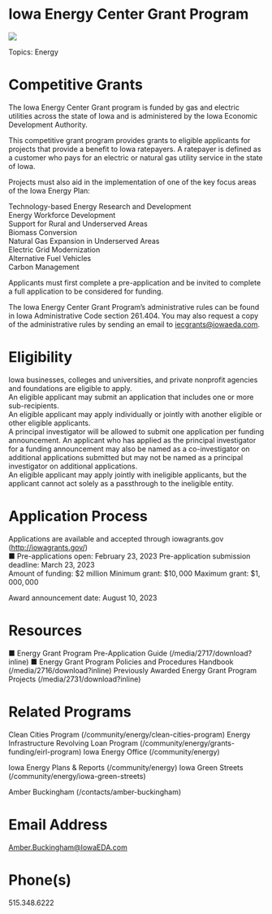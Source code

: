 # Iowa Energy Center Grant Program  

![](images/bf8edcc7b76d030164ba34a351dbdd29c0972bb69317ced61b34867412045598.jpg)  

Topics: Energy  

# Competitive Grants  

The Iowa Energy Center Grant program is funded by gas and electric utilities across the state of Iowa and is administered by the Iowa Economic Development Authority.  

This competitive grant program provides grants to eligible applicants for projects that provide a benefit to Iowa ratepayers. A ratepayer is defined as a customer who pays for an electric or natural gas utility service in the state of Iowa.  

Projects must also aid in the implementation of one of the key focus areas of the Iowa Energy Plan:  

Technology-based Energy Research and Development   
Energy Workforce Development   
Support for Rural and Underserved Areas   
Biomass Conversion   
Natural Gas Expansion in Underserved Areas   
Electric Grid Modernization   
Alternative Fuel Vehicles   
Carbon Management  

Applicants must first complete a pre-application and be invited to complete a full application to be considered for funding.  

The Iowa Energy Center Grant Program’s administrative rules can be found in Iowa Administrative Code section 261.404. You may also request a copy of the administrative rules by sending an email to iecgrants@iowaeda.com.  

# Eligibility  

Iowa businesses, colleges and universities, and private nonprofit agencies and foundations are eligible to apply.   
An eligible applicant may submit an application that includes one or more sub-recipients.   
An eligible applicant may apply individually or jointly with another eligible or other eligible applicants.   
A principal investigator will be allowed to submit one application per funding announcement. An applicant who has applied as the principal investigator for a funding announcement may also be named as a co-investigator on additional applications submitted but may not be named as a principal investigator on additional applications.   
An eligible applicant may apply jointly with ineligible applicants, but the applicant cannot act solely as a passthrough to the ineligible entity.  

# Application Process  

Applications are available and accepted through iowagrants.gov (http://iowagrants.gov/)   
■ Pre-applications open: February 23, 2023 Pre-application submission deadline: March 23, 2023   
Amount of funding: $\$2$ million Minimum grant: $\$10,000$ Maximum grant: $\$1,000,000$  

Award announcement date: August 10, 2023  

# Resources  

■ Energy Grant Program Pre-Application Guide (/media/2717/download?inline) ■ Energy Grant Program Policies and Procedures Handbook (/media/2716/download?inline) Previously Awarded Energy Grant Program Projects (/media/2731/download?inline)  

# Related Programs  

Clean Cities Program (/community/energy/clean-cities-program) Energy Infrastructure Revolving Loan Program (/community/energy/grants-funding/eirl-program) Iowa Energy Office (/community/energy)  

Iowa Energy Plans & Reports (/community/energy) Iowa Green Streets (/community/energy/iowa-green-streets)  

Amber Buckingham (/contacts/amber-buckingham)  

# Email Address  

Amber.Buckingham@IowaEDA.com  

# Phone(s)  

515.348.6222  